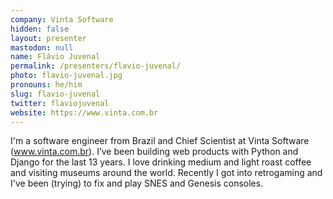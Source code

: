 ```yaml
---
company: Vinta Software
hidden: false
layout: presenter
mastodon: null
name: Flávio Juvenal
permalink: /presenters/flavio-juvenal/
photo: flavio-juvenal.jpg
pronouns: he/him
slug: flavio-juvenal
twitter: flaviojuvenal
website: https://www.vinta.com.br
---
```


I'm a software engineer from Brazil and Chief Scientist at Vinta Software (www.vinta.com.br). I’ve been building web products with Python and Django for the last 13 years. I love drinking medium and light roast coffee and visiting museums around the world. Recently I got into retrogaming and I've been (trying) to fix and play SNES and Genesis consoles.
